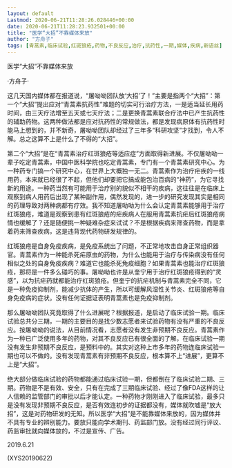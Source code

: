 ```yaml
---
layout: default
Lastmod: 2020-06-21T11:28:26.028446+00:00
date: 2020-06-21T11:28:23.932501+00:00
title: "医学“大招”不靠媒体来放"
author: "方舟子"
tags: [青蒿素,临床试验,红斑狼疮,药物,不良反应,治疗,抗药性,一期,媒体,疾病,新语丝]
---
```


医学“大招”不靠媒体来放

·方舟子·

这几天国内媒体都在报道说，“屠呦呦团队放‘大招’了！”主要是指两个“大招”：第一个“大招”提出应对“青蒿素抗药性”难题的切实可行治疗方法，一是适当延长用药时间，由三天疗法增至五天或七天疗法；二是更换青蒿素联合疗法中已产生抗药性的辅助药物。这两种做法都是应对抗药性的常规做法，都是发现病原体有抗药性时能马上想到的，并不新奇，屠呦呦团队却经过了三年多“科研攻坚”才找到，令人不解。总之这算不上是什么了不得的“大招”。

第二个“大招”是在“青蒿素治疗红斑狼疮等适应症”方面取得新进展。不仅屠呦呦一辈子吃定青蒿素，中国中医科学院也吃定青蒿素，专门有一个青蒿素研究中心。为一种药专门搞一个研究中心，在世界上大概独一无二。青蒿素作为治疗疟疾的一线用药，本来就已经很了不起，但他们却要把它搞成能包治百病的“神药”，为它寻找新的用途。一种药当然有可能用于治疗别的貌似不相干的疾病，这往往是在临床上观察到病人用药后出现了某种副作用，偶然发现的，进一步的研究发现其实是相同的药理导致对两种病都有疗效。我不知道屠呦呦为什么会认定青蒿素能够用于治疗红斑狼疮，难道是观察到患有红斑狼疮的疟疾病人在服用青蒿素抗疟后红斑狼疮病情也缓解了？还是随便挑一种疑难杂症来试试？不是根据疾病来筛查药物，而是拿着药来筛查疾病，这是违背现代药物研发规律的。

红斑狼疮是自身免疫疾病，是免疫系统出了问题，不正常地攻击自身正常组织器官。青蒿素作为一种能杀死疟原虫的药物，为什么也能用于治疗与传染病没有任何相似之处的自身免疫疾病？难道它也能杀死免疫细胞？如果青蒿素也能治疗红斑狼疮，那将是一件多么碰巧的事。屠呦呦也许是从奎宁用于治疗红斑狼疮得到的“灵感”，以为抗疟药就都能治疗红斑狼疮。但奎宁的抗疟机制与青蒿素完全不同，它是一种免疫抑制剂，能减少抗体的产生，所以可缓解风湿性关节炎、红斑狼疮等自身免疫病的症状。没有任何证据证表明青蒿素也是免疫抑制剂。

那么屠呦呦团队究竟取得了什么进展呢？根据报道，是启动了临床试验一期。临床试验总共分三期，一期的主要目的是找少数志愿者来试验药物有没有严重的不良反应。按屠呦呦的说法，从目前情况看，志愿者没有发生非预期不良反应。青蒿素作为一种已广泛使用多年的药物，对其不良反应已有很全面的了解，在临床试验一期没有发生非预期不良反应，是预料中的。其实对这种上市多年的药物连临床试验一期也可以不做的。没有发现青蒿素有非预期不良反应，根本算不上“进展”，更算不上是“大招”。

绝大部分做临床试验的药物都能通过临床试验一期，但都倒在了临床试验二期、三期。药物是不是有效、安全，只有在完成了三期临床试验、经过了像FDA这样的让人信赖的监管部门的审批以后才能认定。一种药物才刚刚进入了临床试验，最多只是没有发现非预期不良反应，是否有效连初步的证据都没有，媒体就吹嘘是“放大招”，这是对药物研发的无知。所以医学“大招”是不能靠媒体来放的，因为媒体并不具有专业的辨别能力。要放只能向学术期刊、药监部门放。没有经过同行评议、药监审批就向媒体放的，不过是宣传、广告。

2019.6.21

(XYS20190622)

